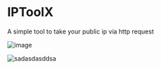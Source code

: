 # IPToolX
A simple tool to take your public ip via http request

![image](https://github.com/user-attachments/assets/46ef6cb7-05b7-4419-958b-90d0f953af97)

![sadasdasddsa](https://github.com/user-attachments/assets/a91d7b0f-0bee-4534-b1b2-4bdf7a80bc58)
